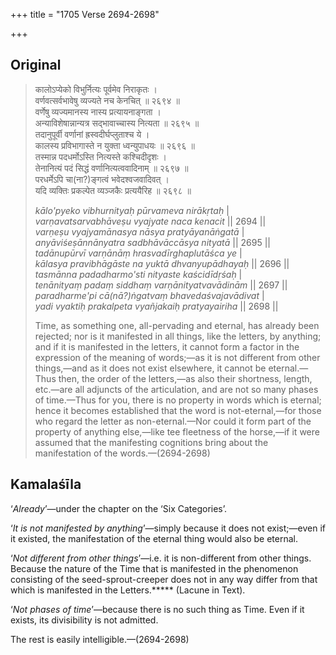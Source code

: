 +++
title = "1705 Verse 2694-2698"

+++
## Original 
>
> कालोऽप्येको विभुर्नित्यः पूर्वमेव निराकृतः ।  
> वर्णवत्सर्वभावेषु व्यज्यते नच केनचित् ॥ २६९४ ॥  
> वर्णेषु व्यज्यमानस्य नास्य प्रत्यायनाङ्गता ।  
> अन्याविशेषान्नान्यत्र सद्भावाच्चास्य नित्यता ॥ २६९५ ॥  
> तदानुपूर्वी वर्णानां ह्रस्वदीर्घप्लुताश्च ये ।  
> कालस्य प्रविभागास्ते न युक्ता ध्वन्युपाधयः ॥ २६९६ ॥  
> तस्मान्न पदधर्मोऽस्ति नित्यस्ते कश्चिदीदृशः ।  
> तेनानित्यं पदं सिद्धं वर्णानित्यत्ववादिनाम् ॥ २६९७ ॥  
> परधर्मेऽपि चा(ना?)ङ्गत्वं भवेदश्वजवादिवत् ।  
> यदि व्यक्तिः प्रकल्पेत व्यञ्जकैः प्रत्ययैरिह ॥ २६९८ ॥ 
>
> *kālo'pyeko vibhurnityaḥ pūrvameva nirākṛtaḥ* \|  
> *varṇavatsarvabhāveṣu vyajyate naca kenacit* \|\| 2694 \|\|  
> *varṇeṣu vyajyamānasya nāsya pratyāyanāṅgatā* \|  
> *anyāviśeṣānnānyatra sadbhāvāccāsya nityatā* \|\| 2695 \|\|  
> *tadānupūrvī varṇānāṃ hrasvadīrghaplutāśca ye* \|  
> *kālasya pravibhāgāste na yuktā dhvanyupādhayaḥ* \|\| 2696 \|\|  
> *tasmānna padadharmo'sti nityaste kaścidīdṛśaḥ* \|  
> *tenānityaṃ padaṃ siddhaṃ varṇānityatvavādinām* \|\| 2697 \|\|  
> *paradharme'pi cā(nā?)ṅgatvaṃ bhavedaśvajavādivat* \|  
> *yadi vyaktiḥ prakalpeta vyañjakaiḥ pratyayairiha* \|\| 2698 \|\| 
>
> Time, as something one, all-pervading and eternal, has already been rejected; nor is it manifested in all things, like the letters, by anything; and if it is manifested in the letters, it cannot form a factor in the expression of the meaning of words;—as it is not different from other things,—and as it does not exist elsewhere, it cannot be eternal.—Thus then, the order of the letters,—as also their shortness, length, etc.—are all adjuncts of the articulation, and are not so many phases of time.—Thus for you, there is no property in words which is eternal; hence it becomes established that the word is not-eternal,—for those who regard the letter as non-eternal.—Nor could it form part of the property of anything else,—like tee fleetness of the horse,—if it were assumed that the manifesting cognitions bring about the manifestation of the words.—(2694-2698)



## Kamalaśīla

‘*Already*’—under the chapter on the ‘Six Categories’.

‘*It is not manifested by anything*’—simply because it does not exist;—even if it existed, the manifestation of the eternal thing would also be eternal.

‘*Not different from other things*’—i.e. it is non-different from other things. Because the nature of the Time that is manifested in the phenomenon consisting of the seed-sprout-creeper does not in any way differ from that which is manifested in the Letters.\*\*\*\*\* (Lacune in Text).

‘*Not phases of time*’—because there is no such thing as Time. Even if it exists, its divisibility is not admitted.

The rest is easily intelligible.—(2694-2698)


